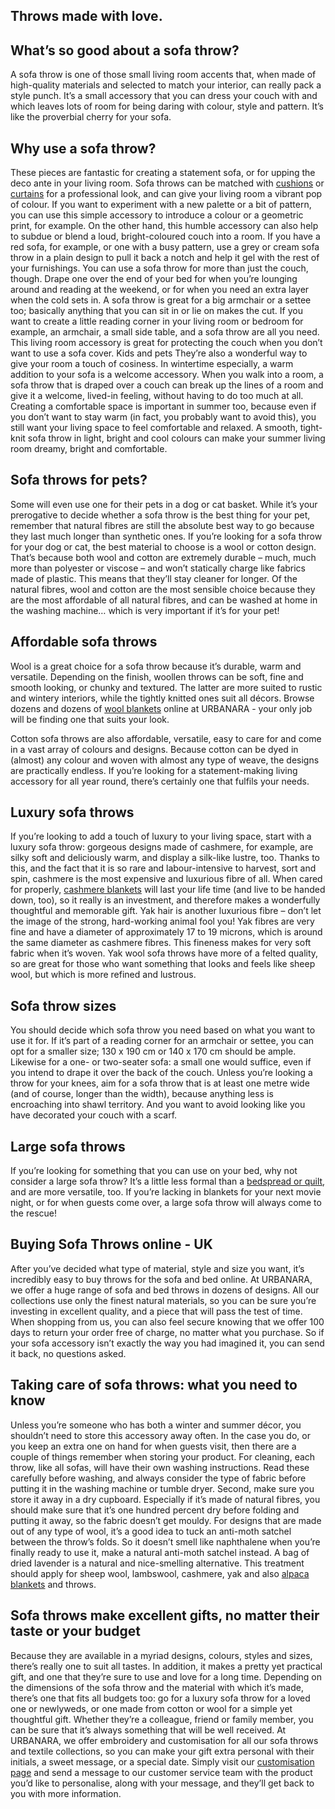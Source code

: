 ## Throws made with love.

## What’s so good about a sofa throw?

A sofa throw is one of those small living room accents that, when made of high-quality materials and selected to match your interior, can really pack a style punch. It’s a small accessory that you can dress your couch with and which leaves lots of room for being daring with colour, style and pattern. It’s like the proverbial cherry for your sofa.

## Why use a sofa throw?

These pieces are fantastic for creating a statement sofa, or for upping the deco ante in your living room. Sofa throws can be matched with [cushions](https://www.urbanara.co.uk/cushions) or [curtains](https://www.urbanara.co.uk/curtains) for a professional look, and can give your living room a vibrant pop of colour. If you want to experiment with a new palette or a bit of pattern, you can use this simple accessory to introduce a colour or a geometric print, for example. On the other hand, this humble accessory can also help to subdue or blend a loud, bright-coloured couch into a room. If you have a red sofa, for example, or one with a busy pattern, use a grey or cream sofa throw in a plain design to pull it back a notch and help it gel with the rest of your furnishings. You can use a sofa throw for more than just the couch, though. Drape one over the end of your bed for when you’re lounging around and reading at the weekend, or for when you need an extra layer when the cold sets in. A sofa throw is great for a big armchair or a settee too; basically anything that you can sit in or lie on makes the cut. If you want to create a little reading corner in your living room or bedroom for example, an armchair, a small side table, and a sofa throw are all you need. This living room accessory is great for protecting the couch when you don’t want to use a sofa cover. Kids and pets They’re also a wonderful way to give your room a touch of cosiness. In wintertime especially, a warm addition to your sofa is a welcome accessory. When you walk into a room, a sofa throw that is draped over a couch can break up the lines of a room and give it a welcome, lived-in feeling, without having to do too much at all. Creating a comfortable space is important in summer too, because even if you don’t want to stay warm (in fact, you probably want to avoid this), you still want your living space to feel comfortable and relaxed. A smooth, tight-knit sofa throw in light, bright and cool colours can make your summer living room dreamy, bright and comfortable.

## Sofa throws for pets?

Some will even use one for their pets in a dog or cat basket. While it’s your prerogative to decide whether a sofa throw is the best thing for your pet, remember that natural fibres are still the absolute best way to go because they last much longer than synthetic ones. If you’re looking for a sofa throw for your dog or cat, the best material to choose is a wool or cotton design. That’s because both wool and cotton are extremely durable – much, much more than polyester or viscose – and won’t statically charge like fabrics made of plastic. This means that they’ll stay cleaner for longer. Of the natural fibres, wool and cotton are the most sensible choice because they are the most affordable of all natural fibres, and can be washed at home in the washing machine… which is very important if it’s for your pet!

## Affordable sofa throws

Wool is a great choice for a sofa throw because it’s durable, warm and versatile. Depending on the finish, woollen throws can be soft, fine and smooth looking, or chunky and textured. The latter are more suited to rustic and wintery interiors, while the tightly knitted ones suit all décors. Browse dozens and dozens of [wool blankets](https://www.urbanara.co.uk/blankets-throws/wool-blankets) online at URBANARA - your only job will be finding one that suits your look. 

Cotton sofa throws are also affordable, versatile, easy to care for and come in a vast array of colours and designs. Because cotton can be dyed in (almost) any colour and woven with almost any type of weave, the designs are practically endless. If you’re looking for a statement-making living accessory for all year round, there’s certainly one that fulfils your needs.

## Luxury sofa throws

If you’re looking to add a touch of luxury to your living space, start with a luxury sofa throw: gorgeous designs made of cashmere, for example, are silky soft and deliciously warm, and display a silk-like lustre, too. Thanks to this, and the fact that it is so rare and labour-intensive to harvest, sort and spin, cashmere is the most expensive and luxurious fibre of all. When cared for properly, [cashmere blankets](https://www.urbanara.co.uk/blankets-throws/cashmere-blankets) will last your life time (and live to be handed down, too), so it really is an investment, and therefore makes a wonderfully thoughtful and memorable gift. Yak hair is another luxurious fibre – don’t let the image of the strong, hard-working animal fool you! Yak fibres are very fine and have a diameter of approximately 17 to 19 microns, which is around the same diameter as cashmere fibres. This fineness makes for very soft fabric when it’s woven. Yak wool sofa throws have more of a felted quality, so are great for those who want something that looks and feels like sheep wool, but which is more refined and lustrous.

## Sofa throw sizes

You should decide which sofa throw you need based on what you want to use it for. If it’s part of a reading corner for an armchair or settee, you can opt for a smaller size; 130 x 190 cm or 140 x 170 cm should be ample. Likewise for a one- or two-seater sofa: a small one would suffice, even if you intend to drape it over the back of the couch. Unless you’re looking a throw for your knees, aim for a sofa throw that is at least one metre wide (and of course, longer than the width), because anything less is encroaching into shawl territory. And you want to avoid looking like you have decorated your couch with a scarf.

## Large sofa throws

If you’re looking for something that you can use on your bed, why not consider a large sofa throw? It’s a little less formal than a [bedspread or quilt](https://www.urbanara.co.uk/bedspreads-quilts), and are more versatile, too. If you’re lacking in blankets for your next movie night, or for when guests come over, a large sofa throw will always come to the rescue!

## Buying Sofa Throws online - UK

After you’ve decided what type of material, style and size you want, it’s incredibly easy to buy throws for the sofa and bed online. At URBANARA, we offer a huge range of sofa and bed throws in dozens of designs. All our collections use only the finest natural materials, so you can be sure you’re investing in excellent quality, and a piece that will pass the test of time. When shopping from us, you can also feel secure knowing that we offer 100 days to return your order free of charge, no matter what you purchase. So if your sofa accessory isn’t exactly the way you had imagined it, you can send it back, no questions asked.

## Taking care of sofa throws: what you need to know

Unless you’re someone who has both a winter and summer décor, you shouldn’t need to store this accessory away often. In the case you do, or you keep an extra one on hand for when guests visit, then there are a couple of things remember when storing your product. For cleaning, each throw, like all sofas, will have their own washing instructions. Read these carefully before washing, and always consider the type of fabric before putting it in the washing machine or tumble dryer. Second, make sure you store it away in a dry cupboard. Especially if it’s made of natural fibres, you should make sure that it’s one hundred percent dry before folding and putting it away, so the fabric doesn’t get mouldy. For designs that are made out of any type of wool, it’s a good idea to tuck an anti-moth satchel between the throw’s folds. So it doesn’t smell like naphthalene when you’re finally ready to use it, make a natural anti-moth satchel instead. A bag of dried lavender is a natural and nice-smelling alternative. This treatment should apply for sheep wool, lambswool, cashmere, yak and also [alpaca blankets](https://www.urbanara.co.uk/blankets-throws/alpaca-blankets) and throws.

## Sofa throws make excellent gifts, no matter their taste or your budget

Because they are available in a myriad designs, colours, styles and sizes, there’s really one to suit all tastes. In addition, it makes a pretty yet practical gift, and one that they’re sure to use and love for a long time. Depending on the dimensions of the sofa throw and the material with which it’s made, there’s one that fits all budgets too: go for a luxury sofa throw for a loved one or newlyweds, or one made from cotton or wool for a simple yet thoughtful gift. Whether they’re a colleague, friend or family member, you can be sure that it’s always something that will be well received. At URBANARA, we offer embroidery and customisation for all our sofa throws and textile collections, so you can make your gift extra personal with their initials, a sweet message, or a special date. Simply visit our [customisation page](https://www.urbanara.co.uk/cp/personalisation) and send a message to our customer service team with the product you’d like to personalise, along with your message, and they’ll get back to you with more information.
